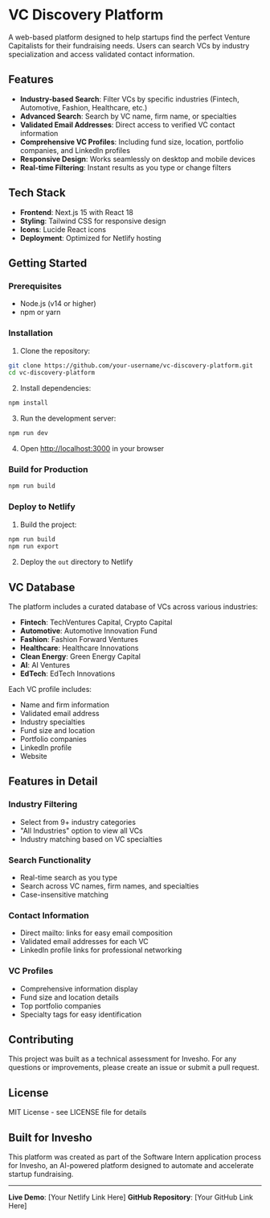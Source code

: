 # VC Discovery Platform

A web-based platform designed to help startups find the perfect Venture Capitalists for their fundraising needs. Users can search VCs by industry specialization and access validated contact information.

## Features

- **Industry-based Search**: Filter VCs by specific industries (Fintech, Automotive, Fashion, Healthcare, etc.)
- **Advanced Search**: Search by VC name, firm name, or specialties
- **Validated Email Addresses**: Direct access to verified VC contact information
- **Comprehensive VC Profiles**: Including fund size, location, portfolio companies, and LinkedIn profiles
- **Responsive Design**: Works seamlessly on desktop and mobile devices
- **Real-time Filtering**: Instant results as you type or change filters

## Tech Stack

- **Frontend**: Next.js 15 with React 18
- **Styling**: Tailwind CSS for responsive design
- **Icons**: Lucide React icons
- **Deployment**: Optimized for Netlify hosting

## Getting Started

### Prerequisites

- Node.js (v14 or higher)
- npm or yarn

### Installation

1. Clone the repository:
```bash
git clone https://github.com/your-username/vc-discovery-platform.git
cd vc-discovery-platform
```

2. Install dependencies:
```bash
npm install
```

3. Run the development server:
```bash
npm run dev
```

4. Open [http://localhost:3000](http://localhost:3000) in your browser

### Build for Production

```bash
npm run build
```

### Deploy to Netlify

1. Build the project:
```bash
npm run build
npm run export
```

2. Deploy the `out` directory to Netlify

## VC Database

The platform includes a curated database of VCs across various industries:

- **Fintech**: TechVentures Capital, Crypto Capital
- **Automotive**: Automotive Innovation Fund
- **Fashion**: Fashion Forward Ventures
- **Healthcare**: Healthcare Innovations
- **Clean Energy**: Green Energy Capital
- **AI**: AI Ventures
- **EdTech**: EdTech Innovations

Each VC profile includes:
- Name and firm information
- Validated email address
- Industry specialties
- Fund size and location
- Portfolio companies
- LinkedIn profile
- Website

## Features in Detail

### Industry Filtering
- Select from 9+ industry categories
- "All Industries" option to view all VCs
- Industry matching based on VC specialties

### Search Functionality
- Real-time search as you type
- Search across VC names, firm names, and specialties
- Case-insensitive matching

### Contact Information
- Direct mailto: links for easy email composition
- Validated email addresses for each VC
- LinkedIn profile links for professional networking

### VC Profiles
- Comprehensive information display
- Fund size and location details
- Top portfolio companies
- Specialty tags for easy identification

## Contributing

This project was built as a technical assessment for Invesho. For any questions or improvements, please create an issue or submit a pull request.

## License

MIT License - see LICENSE file for details

## Built for Invesho

This platform was created as part of the Software Intern application process for Invesho, an AI-powered platform designed to automate and accelerate startup fundraising.

---

**Live Demo**: [Your Netlify Link Here]
**GitHub Repository**: [Your GitHub Link Here]
